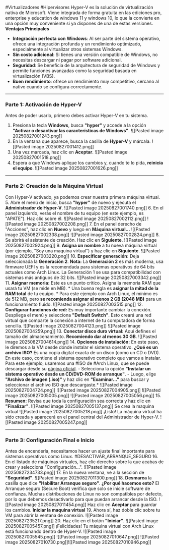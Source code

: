 #Virtualizadores #Hipervisores
Hyper-V es la solución de virtualización nativa de Microsoft.  Viene integrada de forma gratuita en las ediciones pro, enterprise y education de windows 11 y windows 10, lo que la convierte en una opción muy conveniente si ya dispones de una de estas versiones.
**Ventajas Principales**
* **Integración perfecta con Windows**: Al ser parte del sistema operativo, ofrece una integración profunda y un rendimiento optimizado, especialmente al virtualizar otros sistemas Windows.
* **Sin costo adicional**: Si tienes una versión compatible de Windows, no necesitas descargar ni pagar por software adicional.
* **Seguridad**: Se beneficia de la arquitectura de seguridad de Windows y permite funciones avanzadas como la seguridad  basada en virtualización (VBS).
* **Buen rendimiento**: ofrece un rendimiento muy competitivo, cercano al nativo cuando se configura correctamente.

---

### **Parte 1: Activación de Hyper-V**
Antes de poder usarlo, primero debes activar Hyper-V en tu sistema.
1. Presiona la tecla **Windows**, busca **"hyper"** y accede a la opción **"Activar o desactivar las características de Windows"**.
	![[Pasted image 20250827001243.png]]
2. En la ventana que aparece, busca la casilla de **Hyper-V** y márcala.
	![[Pasted image 20250827001412.png]]
3. Una vez marcada, haz clic en **Aceptar**.
	![[Pasted image 20250827001518.png]]
4. Espera a que Windows aplique los cambios y, cuando te lo pida, **reinicia el equipo**.
	![[Pasted image 20250827001626.png]]
	
	

---
### **Parte 2:  Creación de la Máquina Virtual**
Con Hyper-V activado, ya podemos crear nuestra primera máquina virtual.
5. Abre el menú de inicio, busca **"hyper"** de nuevo y ejecuta el **Administrador de Hyper-V**.
	![[Pasted image 20250827001740.png]]
6. En el panel izquierdo, verás el nombre de tu equipo (en este ejemplo, es "APATE"). Haz clic sobre él.
	![[Pasted image 20250827002112.png]]
	![[Pasted image 20250827002208.png]]
7. En el panel derecho de "Acciones", haz clic en **Nuevo** y luego en **Máquina virtual...**
	![[Pasted image 20250827002338.png]]
	![[Pasted image 20250827002824.png]]
8. Se abrirá el asistente de creación. Haz clic en **Siguiente**.
	![[Pasted image 20250827002924.png]]
9. **Asigna un nombre** a tu nueva máquina virtual (por ejemplo, "Soy una maquina virtual") y haz clic en **Siguiente**.
	![[Pasted image 20250827003220.png]]
10. **Especificar generación:** Deja seleccionada la **Generación 2**.
		**Nota:** La **Generación 2** es más moderna, usa firmware UEFI y es la recomendada para sistemas operativos de 64 bits actuales como Arch Linux. La Generación 1 se usa para compatibilidad con sistemas más antiguos de 32 bits. 
	![[Pasted image 20250827003342.png]]
11. **Asignar memoria:** Este es un punto crítico. Asigna la memoria RAM que usará tu VM (se mide en MB).
	* Una buena regla es **asignar la mitad de la RAM total** de tu equipo.
	* Para este ejemplo con Arch Linux, el mínimo es de 512 MB, pero **se recomienda asignar al menos 2 GB (2048 MB)** para un funcionamiento fluido.
	![[Pasted image 20250827003515.png]]
12. **Configurar funciones de red:** Es muy importante cambiar la conexión. Despliega el menú y selecciona **"Default Switch"**. Esto creará una red virtual que comparte la conexión a internet de tu computadora de forma sencilla.
	![[Pasted image 20250827004123.png]]
	![[Pasted image 20250827004259.png]]
13. **Conectar disco duro virtual:** Aquí defines el tamaño del almacenamiento. **Recomiendo dar al menos 30 GB**.
	![[Pasted image 20250827004614.png]]
14. **Opciones de instalación:** En este paso, le diremos a la VM desde dónde instalar el sistema operativo.
		**¿Qué es un archivo ISO?** Es una copia digital exacta de un disco (como un CD o DVD). En este caso, contiene el sistema operativo completo que vamos a instalar. Para este ejemplo, usaremos una #ISO de #Arch Linux, que se puede descargar desde su [página oficial](https://archlinux.org/download/).
	 - Selecciona la opción **"Instalar un sistema operativo desde un CD/DVD-ROM de arranque"**.
	 - Luego, elige **"Archivo de imagen (.iso)"** y haz clic en **"Examinar..."** para buscar y seleccionar el archivo ISO que descargaste.*
	![[Pasted image 20250827004724.png]]
	![[Pasted image 20250827004905.png]]
	![[Pasted image 20250827005005.png]]
	![[Pasted image 20250827005056.png]]
15. **Resumen:** Revisa que toda la configuración sea correcta y haz clic en **"Finalizar"**.
	![[Pasted image 20250827005137.png]]
	Se crea la maquina virtual
	![[Pasted image 20250827005218.png]]
	¡Listo! La máquina virtual ha sido creada y aparecerá en el panel central del Administrador de Hyper-V.
	![[Pasted image 20250827005247.png]]

---
### **Parte 3: Configuración Final e Inicio**
Antes de encenderla, necesitamos hacer un ajuste final importante para sistemas operativos como Linux.
#DESACTIVAR_ARRANQUE_SEGURO
16. En el listado de máquinas virtuales, haz clic derecho sobre la que acabas de crear y selecciona "Configuración...".
	![[Pasted image 20250827234733.png]]
17. En la nueva ventana, ve a la sección de **"Seguridad"**.
	![[Pasted image 20250827011300.png]]
18. **Desmarca** la casilla que dice **"Habilitar Arranque seguro"**.
		**¿Por qué hacemos esto?** El Arranque seguro (Secure Boot) verifica que solo se inicie software de confianza. Muchas distribuciones de Linux no son compatibles por defecto, por lo que debemos desactivarlo para que puedan arrancar desde la ISO. 
	![[Pasted image 20250827011454.png]]
	Haz clic en **Aceptar** para guardar los cambios.
	**Iniciar la maquina virtual**
19. Ahora sí, haz doble clic sobre tu VM para abrir la ventana de conexión.
	![[Pasted image 20250827235217.png]]
20. Haz clic en el botón **"Iniciar"**.
	![[Pasted image 20250827005457.png]]
	¡Felicidades! Tu máquina virtual con Arch Linux está funcionando dentro de Hyper-V.
	![[Pasted image 20250827005545.png]]
	![[Pasted image 20250827010647.png]]
	![[Pasted image 20250827010730.png]]![[Pasted image 20250827010946.png]]